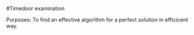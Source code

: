 #Timedoor examination

Purposes: To find an effective algorithm for a perfect solution in efficicent way.